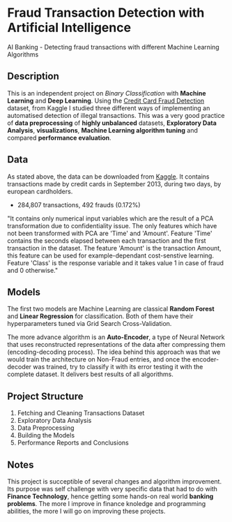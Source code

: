 # Fraud Transaction Detection with Artificial Intelligence
AI Banking - Detecting fraud transactions with different Machine Learning Algorithms

## Description
This is an independent project on *Binary Classification* with **Machine Learning** and **Deep Learning**. Using the [Credit Card Fraud Detection](https://www.kaggle.com/mlg-ulb/creditcardfraud) dataset, from Kaggle I studied three different ways of implementing an automatised detection of illegal transactions. This was a very good practice of **data preprocessing** of **highly unbalanced** datasets, **Exploratory Data Analysis**, **visualizations**, **Machine Learning algorithm tuning** and compared **performance evaluation**. 

## Data
As stated above, the data can be downloaded from [Kaggle](https://www.kaggle.com/mlg-ulb/creditcardfraud). It contains transactions made by credit cards in September 2013, during two days, by european cardholders.

- 284,807 transactions, 492 frauds (0.172%)

"It contains only numerical input variables which are the result of a PCA transformation due to confidentiality issue. The only features which have not been transformed with PCA are 'Time' and 'Amount'. Feature 'Time' contains the seconds elapsed between each transaction and the first transaction in the dataset. The feature 'Amount' is the transaction Amount, this feature can be used for example-dependant cost-senstive learning. Feature 'Class' is the response variable and it takes value 1 in case of fraud and 0 otherwise."


## Models
The first two models are Machine Learning are classical **Random Forest** and **Linear Regression** for classification. Both of them have their hyperparameters tuned via Grid Search Cross-Validation. 

The more advance algorithm is an **Auto-Encoder**, a type of Neural Network that uses reconstructed representations of the data after compressing them (encoding-decoding process). The idea behind this approach was that we would train the architecture on Non-Fraud entries, and once the encoder-decoder was trained, try to classify it with its error testing it with the complete dataset. It delivers best results of all algorithms. 

## Project Structure
1. Fetching and Cleaning Transactions Dataset
2. Exploratory Data Analysis
3. Data Preprocessing
4. Building the Models
5. Performance Reports and Conclusions

## Notes
This project is succeptible of several changes and algorithm improvement. Its purpose was self challenge with very specific data that had to do with **Finance Technology**, hence getting some hands-on real world **banking problems**. The more I improve in finance knoledge and programming abilities, the more I will go on improving these projects. 
